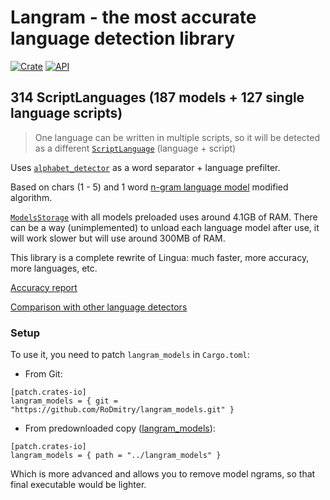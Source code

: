 # Langram - the most accurate language detection library

[![Crate](https://img.shields.io/crates/v/langram.svg)](https://crates.io/crates/langram)
[![API](https://docs.rs/langram/badge.svg)](https://docs.rs/langram)

## 314 ScriptLanguages (187 models + 127 single language scripts)

> One language can be written in multiple scripts, so it will be detected as a different [`ScriptLanguage`](https://docs.rs/langram/latest/langram/enum.ScriptLanguage.html) (language + script)

Uses [`alphabet_detector`](https://github.com/RoDmitry/alphabet_detector) as a word separator + language prefilter.

Based on chars (1 - 5) and 1 word [n-gram language model](https://en.wikipedia.org/wiki/Word_n-gram_language_model) modified algorithm.

[`ModelsStorage`](https://docs.rs/langram/latest/langram/struct.ModelsStorage.html) with all models preloaded uses around 4.1GB of RAM. There can be a way (unimplemented) to unload each language model after use, it will work slower but will use around 300MB of RAM.

This library is a complete rewrite of Lingua: much faster, more accuracy, more languages, etc.

[Accuracy report](https://github.com/RoDmitry/lang_detectors_compare/blob/main/accuracy/langram.csv)

[Comparison with other language detectors](https://github.com/RoDmitry/lang_detectors_compare)

### Setup

To use it, you need to patch `langram_models` in `Cargo.toml`:

* From Git:
```
[patch.crates-io]
langram_models = { git = "https://github.com/RoDmitry/langram_models.git" }
```

* From predownloaded copy ([langram_models](https://github.com/RoDmitry/langram_models)):
```
[patch.crates-io]
langram_models = { path = "../langram_models" }
```
Which is more advanced and allows you to remove model ngrams, so that final executable would be lighter.
